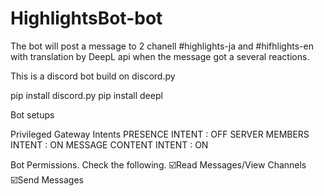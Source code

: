 # HighlightsBot-bot
 
The bot will post a message to 2 chanell #highlights-ja and #hifhlights-en with translation by DeepL api when the message got a several reactions.

This is a discord bot build on discord.py

pip install discord.py
pip install deepl

Bot setups

Privileged Gateway Intents
PRESENCE INTENT : OFF
SERVER MEMBERS INTENT : ON
MESSAGE CONTENT INTENT : ON

Bot Permissions. Check the following.
☑️Read Messages/View Channels
☑️Send Messages
